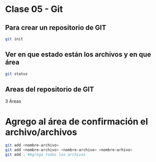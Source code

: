 # Clase 05 - Git

## Para crear un repositorio de GIT

```sh
git init
```

## Ver en que estado están los archivos y en que área

```sh
git status
```

## Areas del repositorio de GIT

3 Áreas

# Agrego al área de confirmación el archivo/archivos

```sh
git add <nombre-archivo>
git add <nombre-archivo> <nombre-archivo> <nombre-arhivo>
git add . #Agrega todos los archivos
```

